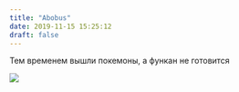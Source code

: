 ```yaml
---
title: "Abobus"
date: 2019-11-15 15:25:12
draft: false
---
```


Тем временем вышли покемоны, а функан не готовится

![](https://sun9-79.userapi.com/impf/c857732/v857732804/e8f22/DHNcH2sdILs.jpg?size=765x1080&quality=96&sign=3e7718a13673b2f97582f95286992a20&c_uniq_tag=l3ZJGyc7jE-MfKoKaqov-NYtjLI5GbQRK__RXAItYeY&type=album)
